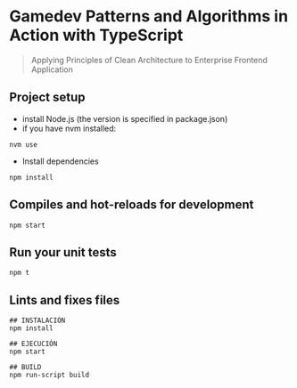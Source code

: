 # Gamedev Patterns and Algorithms in Action with TypeScript

> Applying Principles of Clean Architecture to Enterprise Frontend Application

## Project setup
- install Node.js (the version is specified in package.json)
- if you have nvm installed: 
```
nvm use
```
- Install dependencies
```
npm install
```

## Compiles and hot-reloads for development
```
npm start
```

## Run your unit tests
```
npm t
```
## Lints and fixes files
```
## INSTALACIÓN
npm install

## EJECUCIÓN
npm start

## BUILD
npm run-script build
